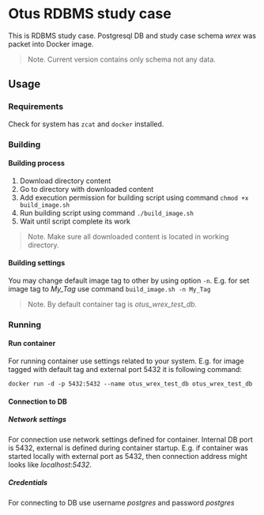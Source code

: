 # Otus RDBMS study case

This is RDBMS study case. Postgresql DB and study case schema *wrex* was packet into Docker image.

> Note. Current version contains only schema not any data.

## Usage
### Requirements
Check for system has `zcat` and `docker` installed.

### Building
#### Building process
1. Download directory content
2. Go to directory with downloaded content
3. Add execution permission for building script using command `chmod +x build_image.sh`
4. Run building script using command `./build_image.sh`
5. Wait until script complete its work

> Note. Make sure all downloaded content is located in working directory.

#### Building settings
You may change default image tag to other by using option `-n`. E.g. for set image tag to *My_Tag* use command `build_image.sh -n My_Tag`

> Note. By default container tag is *otus_wrex_test_db*.

### Running
#### Run container
For running container use settings related to your system. E.g. for image tagged with default tag and external port 5432 it is following command:
```shell
docker run -d -p 5432:5432 --name otus_wrex_test_db otus_wrex_test_db
```

#### Connection to DB
##### Network settings
For connection use network settings defined for container. Internal DB port is 5432, external is defined during container startup. E.g. if container was started locally with external port as 5432, then connection address might looks like *localhost:5432*.

##### Credentials
For connecting to DB use username *postgres* and password *postgres*
